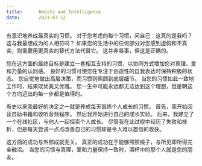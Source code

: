 ```yaml
---
title:      Habits and Intelligence
date:       2021-03-12
---
```


有意识地养成最真实的习惯。 对于您考虑的每个习惯，问自己：这真的是我吗？ 这与我最想成为的人相符吗？ 如果您的生活中的任何部分对您感到虚假和不真实，则需要用更真实的替代方法代替它。 这并非易事，但这是正确的。

您在这方面的最终目标是建立一套相互支持的习惯，以协同方式增加您对真理，爱和力量的认同感。 良好的习惯可使您在专注于创造性的自我表达时保持积极的状态。 您自觉地做出高层决策，而习惯则照顾到底层细节。 当您的习惯如此一致地工作时，结果既优美又优雅。 您一生中可能永远都无法达到这个理想，但是朝这个方向迈出的每一步都是值得的。

有史以来我最好的决定之一就是养成每天锻炼个人成长的习惯。 首先，我开始阅读自助书籍和收听音频程序。 然后我开始进行自己的成长实验。 后来，我建立了一个在线社区，与他人一起探索个人成长。 尽管我在此过程中经历了失败和挫折，但是每天尝试一点点改善自己的习惯却是令人难以置信的收获。

这方面的成功与外部成就无关。 真正的成功在于能够照照镜子，与所见即所得完全融洽。 当您的习惯与真理，爱和力量保持一致时，酒杯中的那个人就是您的朋友。

